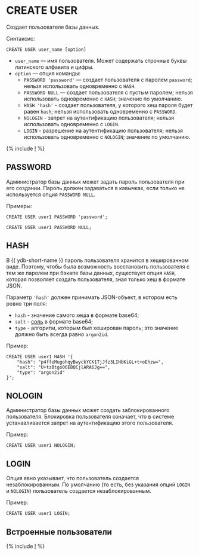 # CREATE USER

Создает пользователя базы данных.

Синтаксис:

```yql
CREATE USER user_name [option]
```

* `user_name` — имя пользователя. Может содержать строчные буквы латинского алфавита и цифры.
* `option` — опция команды:
  * `PASSWORD 'password'` — создает пользователя с паролем `password`; нельзя использовать одновременно с `HASH`.
  * `PASSWORD NULL` — создает пользователя с пустым паролем; нельзя использовать одновременно с `HASH`; значение по умолчанию.
  * `HASH 'hash'` - создает пользователя, у которого хеш пароля будет равен `hash`; нельзя использовать одновременно с `PASSWORD`.
  * `NOLOGIN` - запрет на аутентификацию пользователя; нельзя использовать одновременно с `LOGIN`.
  * `LOGIN` - разрешение на аутентификацию пользователя; нельзя использовать одновременно с `NOLOGIN`; значение по умолчанию.

{% include [!](../../../_includes/do-not-create-users-in-ldap.md) %}

## PASSWORD

Администратор базы данных может задать пароль пользователя при его создании. Пароль должен задаваться в кавычках, если только не используется опция `PASSWORD NULL`.

Примеры:

```yql
CREATE USER user1 PASSWORD 'password';
```

```yql
CREATE USER user1 PASSWORD NULL;
```

## HASH

В {{ ydb-short-name }} пароль пользователя хранится в хешированном виде. Поэтому, чтобы была возможность восстановить пользователя с тем же паролем при бэкапе базы данных, существует опция `HASH`, которая позволяет создать пользователя, зная только хеш в формате JSON.

Параметр `'hash'` должен принимать JSON-объект, в котором есть ровно три поля:

* `hash` - значение самого хеша в формате base64;
* `salt` - [соль](https://ru.wikipedia.org/wiki/Соль_(криптография)) в формате base64;
* `type` - алгоритм, которым был хеширован пароль; это значение должно быть всегда равно `argon2id`.

Пример:

```yql
CREATE USER user1 HASH '{
    "hash": "p4ffeMugohqyBwyckYCK1TjJfz3LIHbKiGL+t+oEhzw=",
    "salt": "U+tzBtgo06EBQCjlARA6Jg==",
    "type": "argon2id"
}';
```

## NOLOGIN

Администратор базы данных может создать заблокированного пользователя. Блокировка пользователя означает, что в системе устанавливается запрет на аутентификацию этого пользователя.

Пример:

```yql
CREATE USER user1 NOLOGIN;
```

## LOGIN

Опция явно указывает, что пользователь создается незаблокированным. По умолчанию (то есть, без указания опций `LOGIN` и `NOLOGIN`) пользователь создается незаблокированным.

Пример:

```yql
CREATE USER user1 LOGIN;
```

## Встроенные пользователи

{% include [!](../_includes/initial_groups_and_users.md) %}
